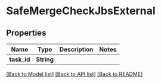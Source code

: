 # SafeMergeCheckJbsExternal

## Properties

Name | Type | Description | Notes
------------ | ------------- | ------------- | -------------
**task_id** | **String** |  | 

[[Back to Model list]](../README.md#documentation-for-models) [[Back to API list]](../README.md#documentation-for-api-endpoints) [[Back to README]](../README.md)


